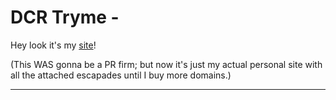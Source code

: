 # DCR Tryme -

Hey look it's my [site](https://dcr-tryme.net)!

(This WAS gonna be a PR firm; but now it's just my actual personal site with all the attached escapades until I buy more domains.)

---


